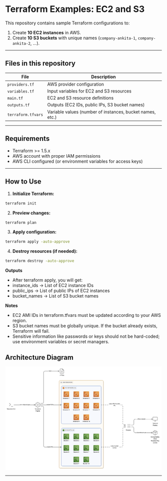 # Terraform Examples: EC2 and S3

This repository contains sample Terraform configurations to:

1. Create **10 EC2 instances** in AWS.
2. Create **10 S3 buckets** with unique names (`company-ankita-1`, `company-ankita-2`, ...).

---

## **Files in this repository**

| File | Description |
|------|-------------|
| `providers.tf` | AWS provider configuration |
| `variables.tf` | Input variables for EC2 and S3 resources |
| `main.tf` | EC2 and S3 resource definitions |
| `outputs.tf` | Outputs (EC2 IDs, public IPs, S3 bucket names) |
| `terraform.tfvars` | Variable values (number of instances, bucket names, etc.) |

---

## **Requirements**

- Terraform >= 1.5.x
- AWS account with proper IAM permissions
- AWS CLI configured (or environment variables for access keys)

---

## **How to Use**

1. **Initialize Terraform:**
```bash
terraform init
```
2. **Preview changes:**
```bash
terraform plan
```
3. **Apply configuration:**

```bash
terraform apply -auto-approve
```
4. **Destroy resources (if needed):**

```bash
terraform destroy -auto-approve
```

****Outputs****
- After terraform apply, you will get:
- instance_ids → List of EC2 instance IDs
- public_ips → List of public IPs of EC2 instances
- bucket_names → List of S3 bucket names

****Notes****
- EC2 AMI IDs in terraform.tfvars must be updated according to your AWS region.
- S3 bucket names must be globally unique. If the bucket already exists, Terraform will fail.
- Sensitive information like passwords or keys should not be hard-coded; use environment variables or secret managers.

## ****Architecture Diagram****

![AWS Create Resources Architecture](https://github.com/DevOpswithAnkita/Terraform/blob/main/terraform_examples_aws/AWS-Create-Resources.png?raw=true)

---
